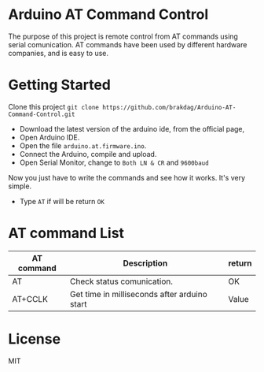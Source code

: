 # Arduino AT Command Control
The purpose of this project is remote control from AT commands using serial comunication. AT commands have been used by different hardware companies, and is easy to use.
# Getting Started
Clone this project
`git clone https://github.com/brakdag/Arduino-AT-Command-Control.git`

* Download the latest version of the arduino ide, from the official page,
* Open Arduino IDE.
* Open the file `arduino.at.firmware.ino`.
* Connect the Arduino, compile and upload.
* Open Serial Monitor, change to `Both LN & CR` and `9600baud`

Now you just have to write the commands and see how it works. It's very simple.

* Type `AT` if will be return `OK`   

# AT command List

| AT command | Description | return |
|-|-|-|
| AT | Check status comunication. | OK |
| AT+CCLK | Get time in milliseconds after arduino start | Value |

# License

MIT
